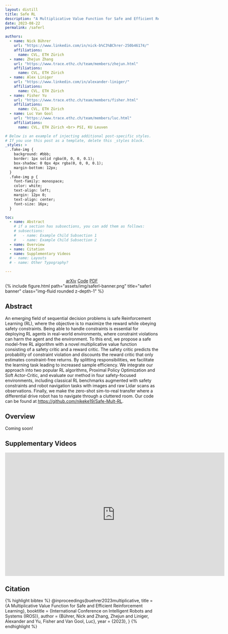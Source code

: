 ```yaml
---
layout: distill
title: Safe RL
description: "A Multiplicative Value Function for Safe and Efficient Reinforcement Learning"
date: 2023-08-22
permalink: /saferl

authors:
  - name: Nick Bührer
    url: "https://www.linkedin.com/in/nick-b%C3%BChrer-250b46174/"
    affiliations:
      name: CVL, ETH Zürich
  - name: Zhejun Zhang
    url: "https://www.trace.ethz.ch/team/members/zhejun.html"
    affiliations:
      name: CVL, ETH Zürich
  - name: Alex Liniger
    url: "https://www.linkedin.com/in/alexander-liniger/"
    affiliations:
      name: CVL, ETH Zürich
  - name: Fisher Yu
    url: "https://www.trace.ethz.ch/team/members/fisher.html"
    affiliations:
      name: CVL, ETH Zürich
  - name: Luc Van Gool
    url: "https://www.trace.ethz.ch/team/members/luc.html"
    affiliations:
      name: CVL, ETH Zürich <br> PSI, KU Leuven

# Below is an example of injecting additional post-specific styles.
# If you use this post as a template, delete this _styles block.
_styles: >
  .fake-img {
    background: #bbb;
    border: 1px solid rgba(0, 0, 0, 0.1);
    box-shadow: 0 0px 4px rgba(0, 0, 0, 0.1);
    margin-bottom: 12px;
  }
  .fake-img p {
    font-family: monospace;
    color: white;
    text-align: left;
    margin: 12px 0;
    text-align: center;
    font-size: 16px;
  }

toc:
  - name: Abstract
    # if a section has subsections, you can add them as follows:
    # subsections:
    #   - name: Example Child Subsection 1
    #   - name: Example Child Subsection 2
  - name: Overview
  - name: Citation
  - name: Supplementary Videos
  # - name: Layouts
  # - name: Other Typography?

---
```

<center>
<div class="links">
<a href="https://arxiv.org/abs/2303.04118" class="btn btn-sm z-depth-1" role="button" target="_blank">arXiv</a>
<a href="https://github.com/nikeke19/Safe-Mult-RL" class="btn btn-sm z-depth-1" role="button" target="_blank">Code</a>
<a href="/assets/pdf/saferl_arxiv.pdf" class="btn btn-sm z-depth-1" role="button" target="_blank">PDF</a>
<!-- <a href="/assets/pdf/saferl_poster.pdf" class="btn btn-sm z-depth-1" role="button" target="_blank">Poster</a> -->
<!-- <a href="/assets/pdf/saferl_slides.pdf" class="btn btn-sm z-depth-1" role="button" target="_blank">Slides</a> -->
</div>
</center>

<div class="row">
    <div class="col-sm mt-3 mt-md-0">
        {% include figure.html path="assets/img/saferl-banner.png" title="saferl banner" class="img-fluid rounded z-depth-1" %}
    </div>
</div>

## Abstract

An emerging field of sequential decision problems is safe Reinforcement Learning (RL), where the objective is to maximize the reward while obeying safety constraints. Being able to handle constraints is essential for deploying RL agents in real-world environments, where constraint violations can harm the agent and the environment. To this end, we propose a safe model-free RL algorithm with a novel multiplicative value function consisting of a safety critic and a reward critic. The safety critic predicts the probability of constraint violation and discounts the reward critic that only estimates constraint-free returns. By splitting responsibilities, we facilitate the learning task leading to increased sample efficiency. We integrate our approach into two popular RL algorithms, Proximal Policy Optimization and Soft Actor-Critic, and evaluate our method in four safety-focused environments, including classical RL benchmarks augmented with safety constraints and robot navigation tasks with images and raw Lidar scans as observations. Finally, we make the zero-shot sim-to-real transfer where a differential drive robot has to navigate through a cluttered room. Our code can be found at https://github.com/nikeke19/Safe-Mult-RL.

## Overview

Coming soon!
<!-- <iframe width="720" height="405" src="https://www.youtube.com/embed/bhZuPpUoiak" title="YouTube video player" frameborder="0" allow="accelerometer; autoplay; clipboard-write; encrypted-media; gyroscope; picture-in-picture" allowfullscreen></iframe> -->

## Supplementary Videos

<iframe width="720" height="405" src="https://www.youtube.com/embed/mw05UC4Imfc" title="YouTube video player" frameborder="0" allow="accelerometer; autoplay; clipboard-write; encrypted-media; gyroscope; picture-in-picture" allowfullscreen></iframe>

## Citation

{% highlight bibtex %}
@inproceedings{buehrer2023multiplicative,
  title = {A Multiplicative Value Function for Safe and Efficient Reinforcement Learning},
  booktitle = {International Conference on Intelligent Robots and Systems (IROS)},
  author = {Bührer, Nick and Zhang, Zhejun and Liniger, Alexander and Yu, Fisher and Van Gool, Luc},
  year = {2023},
}
{% endhighlight %}
